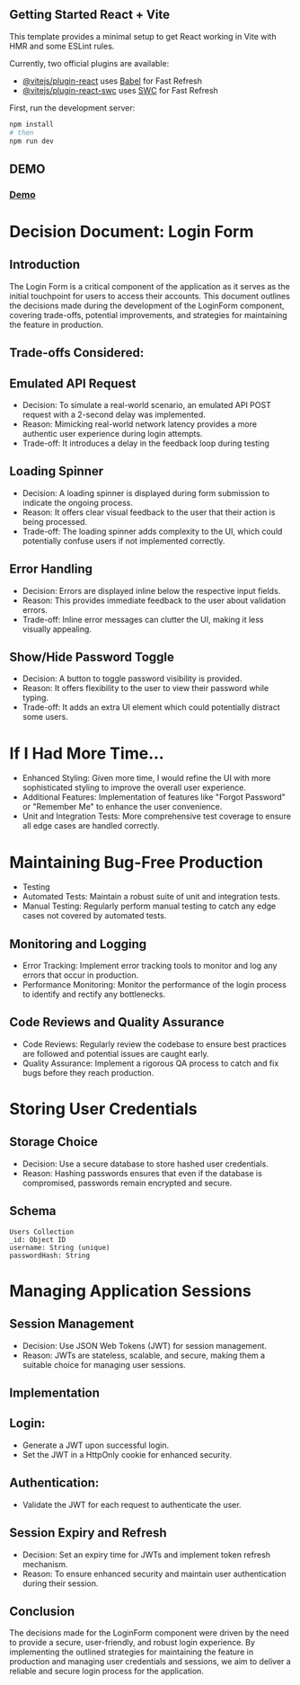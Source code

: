## Getting Started React + Vite
This template provides a minimal setup to get React working in Vite with HMR and some ESLint rules.

Currently, two official plugins are available:

- [@vitejs/plugin-react](https://github.com/vitejs/vite-plugin-react/blob/main/packages/plugin-react/README.md) uses [Babel](https://babeljs.io/) for Fast Refresh
- [@vitejs/plugin-react-swc](https://github.com/vitejs/vite-plugin-react-swc) uses [SWC](https://swc.rs/) for Fast Refresh


First, run the development server:

```bash
npm install
# then
npm run dev
```

## DEMO 
### [Demo](https://form-pt78f0dme-filkovskyis-projects.vercel.app/)

# Decision Document: Login Form

## Introduction
The Login Form is a critical component of the application as it serves as the initial touchpoint for users to access their accounts. This document outlines the decisions made during the development of the LoginForm component, covering trade-offs, potential improvements, and strategies for maintaining the feature in production.

## Trade-offs Considered:

## Emulated API Request
- Decision: To simulate a real-world scenario, an emulated API POST request with a 2-second delay was implemented.
- Reason: Mimicking real-world network latency provides a more authentic user experience during login attempts.
- Trade-off: It introduces a delay in the feedback loop during testing

## Loading Spinner
- Decision: A loading spinner is displayed during form submission to indicate the ongoing process.
- Reason: It offers clear visual feedback to the user that their action is being processed.
- Trade-off: The loading spinner adds complexity to the UI, which could potentially confuse users if not implemented correctly.

## Error Handling
- Decision: Errors are displayed inline below the respective input fields.
- Reason: This provides immediate feedback to the user about validation errors.
- Trade-off: Inline error messages can clutter the UI, making it less visually appealing.

## Show/Hide Password Toggle
- Decision: A button to toggle password visibility is provided.
- Reason: It offers flexibility to the user to view their password while typing.
- Trade-off: It adds an extra UI element which could potentially distract some users.

# If I Had More Time...
- Enhanced Styling: Given more time, I would refine the UI with more sophisticated styling to improve the overall user experience.
- Additional Features: Implementation of features like "Forgot Password" or "Remember Me" to enhance the user convenience.
- Unit and Integration Tests: More comprehensive test coverage to ensure all edge cases are handled correctly.

# Maintaining Bug-Free Production
- Testing
- Automated Tests: Maintain a robust suite of unit and integration tests.
- Manual Testing: Regularly perform manual testing to catch any edge cases not covered by automated tests.

## Monitoring and Logging
- Error Tracking: Implement error tracking tools to monitor and log any errors that occur in production.
- Performance Monitoring: Monitor the performance of the login process to identify and rectify any bottlenecks.

## Code Reviews and Quality Assurance
- Code Reviews: Regularly review the codebase to ensure best practices are followed and potential issues are caught early.
- Quality Assurance: Implement a rigorous QA process to catch and fix bugs before they reach production.

# Storing User Credentials
## Storage Choice
- Decision: Use a secure database to store hashed user credentials.
- Reason: Hashing passwords ensures that even if the database is compromised, passwords remain encrypted and secure.

## Schema
```
Users Collection
_id: Object ID
username: String (unique)
passwordHash: String
```

# Managing Application Sessions
## Session Management
- Decision: Use JSON Web Tokens (JWT) for session management.
- Reason: JWTs are stateless, scalable, and secure, making them a suitable choice for managing user sessions.

## Implementation
## Login:
- Generate a JWT upon successful login.
- Set the JWT in a HttpOnly cookie for enhanced security.

## Authentication:
- Validate the JWT for each request to authenticate the user.

## Session Expiry and Refresh
- Decision: Set an expiry time for JWTs and implement token refresh mechanism.
- Reason: To ensure enhanced security and maintain user authentication during their session.

## Conclusion
The decisions made for the LoginForm component were driven by the need to provide a secure, user-friendly, and robust login experience. By implementing the outlined strategies for maintaining the feature in production and managing user credentials and sessions, we aim to deliver a reliable and secure login process for the application.